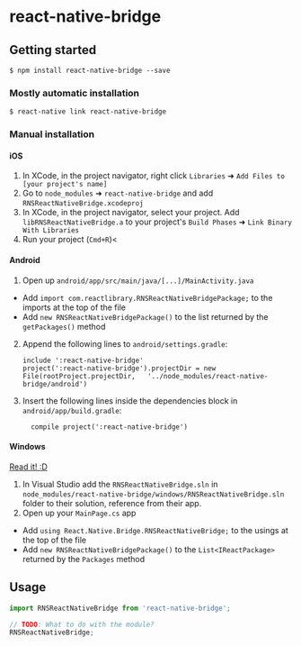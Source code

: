 
# react-native-bridge

## Getting started

`$ npm install react-native-bridge --save`

### Mostly automatic installation

`$ react-native link react-native-bridge`

### Manual installation


#### iOS

1. In XCode, in the project navigator, right click `Libraries` ➜ `Add Files to [your project's name]`
2. Go to `node_modules` ➜ `react-native-bridge` and add `RNSReactNativeBridge.xcodeproj`
3. In XCode, in the project navigator, select your project. Add `libRNSReactNativeBridge.a` to your project's `Build Phases` ➜ `Link Binary With Libraries`
4. Run your project (`Cmd+R`)<

#### Android

1. Open up `android/app/src/main/java/[...]/MainActivity.java`
  - Add `import com.reactlibrary.RNSReactNativeBridgePackage;` to the imports at the top of the file
  - Add `new RNSReactNativeBridgePackage()` to the list returned by the `getPackages()` method
2. Append the following lines to `android/settings.gradle`:
  	```
  	include ':react-native-bridge'
  	project(':react-native-bridge').projectDir = new File(rootProject.projectDir, 	'../node_modules/react-native-bridge/android')
  	```
3. Insert the following lines inside the dependencies block in `android/app/build.gradle`:
  	```
      compile project(':react-native-bridge')
  	```

#### Windows
[Read it! :D](https://github.com/ReactWindows/react-native)

1. In Visual Studio add the `RNSReactNativeBridge.sln` in `node_modules/react-native-bridge/windows/RNSReactNativeBridge.sln` folder to their solution, reference from their app.
2. Open up your `MainPage.cs` app
  - Add `using React.Native.Bridge.RNSReactNativeBridge;` to the usings at the top of the file
  - Add `new RNSReactNativeBridgePackage()` to the `List<IReactPackage>` returned by the `Packages` method


## Usage
```javascript
import RNSReactNativeBridge from 'react-native-bridge';

// TODO: What to do with the module?
RNSReactNativeBridge;
```
  